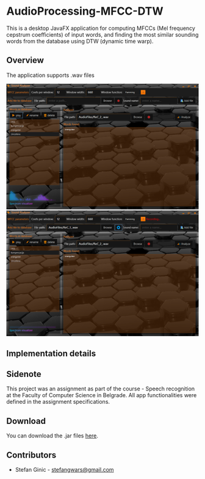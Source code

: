 # AudioProcessing-MFCC-DTW
This is a desktop JavaFX application for computing MFCCs (Mel frequency cepstrum coefficients) of input words, and finding the most similar sounding words from the database using DTW (dynamic time warp).

## Overview
The application supports .wav files

![Alt text](images/mfcc.png?raw=true "")
![Alt text](images/mfcc2.png?raw=true "")

## Implementation details<br>

## Sidenote
This project was an assignment as part of the course - Speech recognition at the Faculty of Computer Science in Belgrade. All app functionalities were defined in the assignment specifications.

## Download
You can download the .jar files [here](downloads/MFCC.zip).<br>

## Contributors
- Stefan Ginic - <stefangwars@gmail.com>
